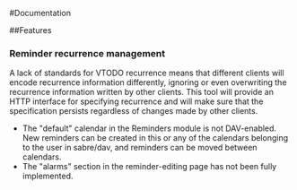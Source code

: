 #Documentation

##Features
### Reminder recurrence management 

A lack of standards for VTODO recurrence means that different clients will encode recurrence information differently, ignoring 
or even overwriting the recurrence information written by other clients. This tool will provide an HTTP interface for specifying recurrence 
and will make sure that the specification persists regardless of changes made by other clients.

* The "default" calendar in the Reminders module is not DAV-enabled. New reminders can be created in this or any of the calendars belonging to the user in sabre/dav,
  and reminders can be moved between calendars.
* The "alarms" section in the reminder-editing page has not been fully implemented.
